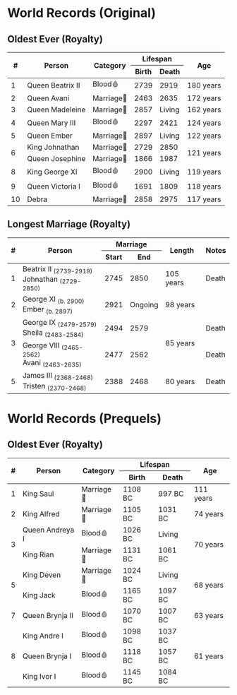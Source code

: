 # World Records (Original)

## Oldest Ever (Royalty)
<table>
  <thead>
    <tr>
      <th rowspan=2>#</th>
      <th rowspan=2>Person</th>
      <th rowspan=2>Category</th>
      <th colspan=2>Lifespan</th>
      <th rowspan=2>Age</th>
    </tr>
    <tr>
      <th>Birth</th>
      <th>Death</th>
    </tr>
  </thead>
  <tbody>
    <tr>
      <td>1</td>
      <td>Queen Beatrix II</td>
      <td>Blood🩸</td>
      <td>2739</td>
      <td>2919</td>
      <td>180 years</td>
    </tr>
    <tr>
      <td>2</td>
      <td>Queen Avani</td>
      <td>Marriage💍</td>
      <td>2463</td>
      <td>2635</td>
      <td>172 years</td>
    </tr>
    <tr>
      <td>3</td>
      <td>Queen Madeleine</td>
      <td>Marriage💍</td>
      <td>2857</td>
      <td>Living</td>
      <td>162 years</td>
    </tr>
    <tr>
      <td>4</td>
      <td>Queen Mary III</td>
      <td>Blood🩸</td>
      <td>2297</td>
      <td>2421</td>
      <td>124 years</td>
    </tr>
    <tr>
      <td>5</td>
      <td>Queen Ember</td>
      <td>Marriage💍</td>
      <td>2897</td>
      <td>Living</td>
      <td>122 years</td>
    </tr>
    <tr>
      <td rowspan=2>6</td>
      <td>King Johnathan</td>
      <td>Marriage💍</td>
      <td>2729</td>
      <td>2850</td>
      <td rowspan=2>121 years</td>
    </tr>
    <tr>
      <td>Queen Josephine</td>
      <td>Marriage💍</td>
      <td>1866</td>
      <td>1987</td>
    </tr>
    <tr>
      <td>8</td>
      <td>King George XI</td>
      <td>Blood🩸</td>
      <td>2900</td>
      <td>Living</td>
      <td>119 years</td>
    </tr>
    <tr>
      <td>9</td>
      <td>Queen Victoria I</td>
      <td>Blood🩸</td>
      <td>1691</td>
      <td>1809</td>
      <td>118 years</td>
    </tr>
    <tr>
      <td>10</td>
      <td>Debra</td>
      <td>Marriage💍</td>
      <td>2858</td>
      <td>2975</td>
      <td>117 years</td>
    </tr>
  </tbody>
</table>

## Longest Marriage (Royalty)
<table>
  <thead>
    <tr>
      <th rowspan=2>#</th>
      <th rowspan=2>Person</th>
      <th colspan=2>Marriage</th>
      <th rowspan=2>Length</th>
      <th rowspan=2>Notes</th>
    </tr>
    <tr>
      <th>Start</th>
      <th>End</th>
    </tr>
  </thead>
  <tbody>
    <tr>
      <td>1</td>
      <td>Beatrix II <sub>(2739-2919)</sub><br> Johnathan <sub>(2729-2850)</sub></td>
      <td>2745</td>
      <td>2850</td>
      <td>105 years</td>
      <td>Death</td>
    </tr>
    <tr>
      <td>2</td>
      <td>George XI <sub>(b. 2900)</sub><br> Ember <sub>(b. 2897)</sub></td>
      <td>2921</td>
      <td>Ongoing</td>
      <td>98 years</td>
      <td></td>
    </tr>
    <tr>
      <td rowspan=2>3</td>
      <td>George IX <sub>(2479-2579)</sub><br> Sheila <sub>(2483-2584)</sub> </td>
      <td>2494</td>
      <td>2579</td>
      <td rowspan=2>85 years</td>
      <td>Death</td>
    </tr>
    <tr>
      <td>George VIII <sub>(2465-2562)</sub><br> Avani <sub>(2463-2635)</sub></td>
      <td>2477</td>
      <td>2562</td>
      <td>Death</td>
    </tr>
    <tr>
      <td>5</td>
      <td>James III <sub>(2368-2468)</sub><br> Tristen <sub>(2370-2468)</sub> </td>
      <td>2388</td>
      <td>2468</td>
      <td>80 years</td>
      <td>Death</td>
    </tr>
  </tbody>
</table>

# World Records (Prequels)

## Oldest Ever (Royalty)
<table>
  <thead>
    <tr>
      <th rowspan=2>#</th>
      <th rowspan=2>Person</th>
      <th rowspan=2>Category</th>
      <th colspan=2>Lifespan</th>
      <th rowspan=2>Age</th>
    </tr>
    <tr>
      <th>Birth</th>
      <th>Death</th>
    </tr>
  </thead>
  <tbody>
    <tr>
      <td>1</td>
      <td>King Saul</td>
      <td>Marriage💍</td>
      <td>1108 BC</td>
      <td>997 BC</td>
      <td>111 years</td>
    </tr>
    <tr>
      <td>2</td>
      <td>King Alfred</td>
      <td>Marriage💍</td>
      <td>1105 BC</td>
      <td>1031 BC</td>
      <td>74 years</td>
    </tr>
    <tr>
      <td rowspan=2>3</td>
      <td>Queen Andreya I</td>
      <td>Blood🩸</td>
      <td>1026 BC</td>
      <td>Living</td>
      <td rowspan=2>70 years</td>
    </tr>
    <tr>
      <td>King Rian</td>
      <td>Marriage💍</td>
      <td>1131 BC</td>
      <td>1061 BC</td>
    </tr>
    <tr>
      <td rowspan=2>5</td>
      <td>King Deven</td>
      <td>Marriage💍</td>
      <td>1024 BC</td>
      <td>Living</td>
      <td rowspan=2>68 years</td>
    </tr>
    <tr>
      <td>King Jack</td>
      <td>Blood🩸</td>
      <td>1165 BC</td>
      <td>1097 BC</td>
    </tr>
    <tr>
      <td>7</td>
      <td>Queen Brynja II</td>
      <td>Blood🩸</td>
      <td>1070 BC</td>
      <td>1007 BC</td>
      <td>63 years</td>
    </tr>
    <tr>
      <td rowspan=3>8</td>
      <td>King Andre I</td>
      <td>Blood🩸</td>
      <td>1098 BC</td>
      <td>1037 BC</td>
      <td rowspan=3>61 years</td>
    </tr>
    <tr>
      <td>Queen Brynja I</td>
      <td>Blood🩸</td>
      <td>1118 BC</td>
      <td>1057 BC</td>
    </tr>
    <tr>
      <td>King Ivor I</td>
      <td>Blood🩸</td>
      <td>1145 BC</td>
      <td>1084 BC</td>
    </tr>
  </tbody>
</table>

